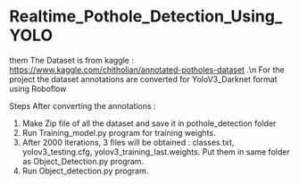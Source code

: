 # Realtime_Pothole_Detection_Using_YOLO
them 
The Dataset is from kaggle : https://www.kaggle.com/chitholian/annotated-potholes-dataset .\n
For the project the dataset annotations are converted for YoloV3_Darknet format using Roboflow

Steps After converting the annotations :
1. Make Zip file of all the dataset and save it in pothole_detection folder
2. Run Training_model.py program for training weights.
3. After 2000 iterations, 3 files will be obtained : classes.txt, yolov3_testing.cfg, yolov3_training_last.weights. Put them in same folder as Object_Detection.py program.
4. Run Object_detection.py program.
